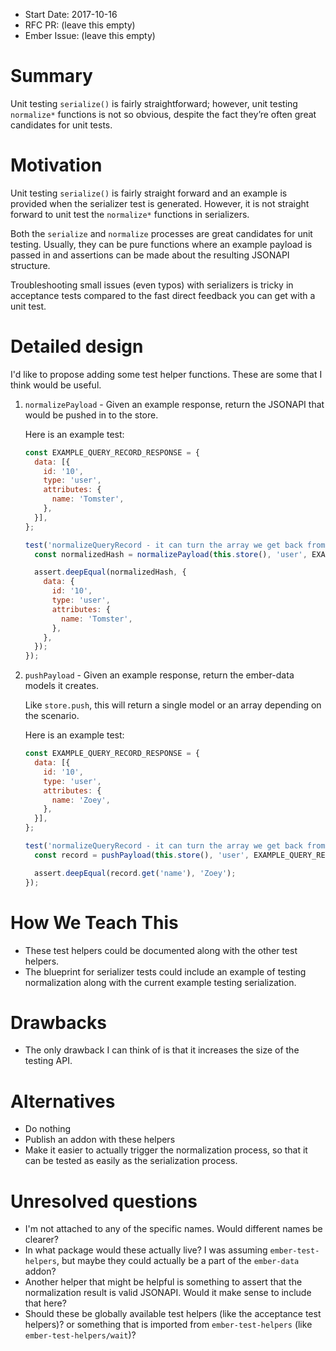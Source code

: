 - Start Date: 2017-10-16
- RFC PR: (leave this empty)
- Ember Issue: (leave this empty)

# Summary

Unit testing `serialize()` is fairly straightforward; however, unit testing `normalize*` functions is not so obvious, despite the fact they’re often great candidates for unit tests.

# Motivation

Unit testing `serialize()` is fairly straight forward and an example is
provided when the serializer test is generated. However, it is not straight
forward to unit test the `normalize*` functions in serializers.

Both the `serialize` and `normalize` processes are great candidates for unit
testing. Usually, they can be pure functions where an example payload is passed
in and assertions can be made about the resulting JSONAPI structure.

Troubleshooting small issues (even typos) with serializers is tricky in
acceptance tests compared to the fast direct feedback you can get with a unit
test.

# Detailed design

I'd like to propose adding some test helper functions. These are some that
I think would be useful.

1. `normalizePayload` - Given an example response, return the JSONAPI that
   would be pushed in to the store.

   Here is an example test:

   ```js
   const EXAMPLE_QUERY_RECORD_RESPONSE = {
     data: [{
       id: '10',
       type: 'user',
       attributes: {
         name: 'Tomster',
       },
     }],
   };

   test('normalizeQueryRecord - it can turn the array we get back from the server into the single record that ember-data expects', function(assert) {
     const normalizedHash = normalizePayload(this.store(), 'user', EXAMPLE_QUERY_RECORD_RESPONSE, 'queryRecord');

     assert.deepEqual(normalizedHash, {
       data: {
         id: '10',
         type: 'user',
         attributes: {
           name: 'Tomster',
         },
       },
     });
   });

   ```

2. `pushPayload` - Given an example response, return the ember-data models it
   creates.

   Like `store.push`, this will return a single model or an array depending on
   the scenario.

   Here is an example test:

   ```js
   const EXAMPLE_QUERY_RECORD_RESPONSE = {
     data: [{
       id: '10',
       type: 'user',
       attributes: {
         name: 'Zoey',
       },
     }],
   };

   test('normalizeQueryRecord - it can turn the array we get back from the server into the single record that ember-data expects', function(assert) {
     const record = pushPayload(this.store(), 'user', EXAMPLE_QUERY_RECORD_RESPONSE, 'queryRecord');

     assert.deepEqual(record.get('name'), 'Zoey');
   });

   ```

# How We Teach This

* These test helpers could be documented along with the other test helpers.
* The blueprint for serializer tests could include an example of testing
  normalization along with the current example testing serialization.

# Drawbacks

* The only drawback I can think of is that it increases the size of the testing API.

# Alternatives

* Do nothing
* Publish an addon with these helpers
* Make it easier to actually trigger the normalization process, so that it can
  be tested as easily as the serialization process.

# Unresolved questions

* I'm not attached to any of the specific names. Would different names be clearer?
* In what package would these actually live? I was assuming
  `ember-test-helpers`, but maybe they could actually be a part of the `ember-data` addon?
* Another helper that might be helpful is something to assert that the
  normalization result is valid JSONAPI. Would it make sense to include that here?
* Should these be globally available test helpers (like the acceptance test
  helpers)? or something that is imported from `ember-test-helpers` (like `ember-test-helpers/wait`)?
